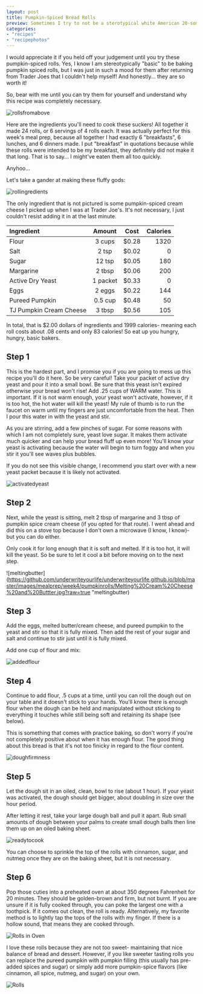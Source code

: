```yaml
---
layout: post
title: Pumpkin-Spiced Bread Rolls
preview: Sometimes I try to not be a sterotypical white American 20-something female. Other times I just embrace it. 
categories:
- "recipes"
- "recipephotos"
---
```


I would appreciate it if you held off your judgement until you try these pumpkin-spiced rolls. Yes, I know I am stereotypically "basic" to be baking pumpkin spiced rolls, but I was just in such a mood for them after returning from Trader Joes that I couldn't help myself! And honestly... they are so worth it!

So, bear with me until you can try them for yourself and understand why this recipe was completely necessary. 

![rollsfromabove](https://github.com/underwriteyourlife/underwriteyourlife.github.io/blob/master/images/mealprep/week4/pumpkinrolls/Pumpkin%20Rolls%20(above).jpg?raw=true "Rolls from Above")

Here are the ingredients you'll need to cook these suckers! All together it made 24 rolls, or 6 servings of 4 rolls each. It was actually perfect for this week's meal prep, because all together I had exactly 6 "breakfasts", 6 lunches, and 6 dinners made. I put "breakfast" in quotations because while these rolls were intended to be my breakfast, they definitely did not make it that long. That is to say... I might've eaten them all too quickly. 

Anyhoo...

Let's take a gander at making these fluffy gods:

![rollingredients](https://github.com/underwriteyourlife/underwriteyourlife.github.io/blob/master/images/mealprep/week4/pumpkinrolls/Pumpkin%20Roll%20Ingredients.jpg?raw=true "Total Ingredients")

The only ingredient that is not pictured is some pumpkin-spiced cream cheese I picked up when I was at Trader Joe's. It's not necessary, I just couldn't resist adding it in at the last minute. 

**Ingredient** | **Amount** | **Cost** |   **Calories**
|:------------- |:-------------:| :-----:|   -----:|
Flour	|3	cups	| $0.28 |	1320
Salt	|2	tsp	| $0.02 |	0
Sugar	|12	tsp	| $0.05 |	180
Margarine|	2	tbsp	| $0.06 |	200
Active Dry Yeast|	1	packet	| $0.33 |	0
Eggs |	2	eggs|	 $0.22 |	144
Pureed Pumpkin|	0.5	cup	| $0.48 |	50
TJ Pumpkin Cream Cheese	|3	tbsp|	 $0.56 |	105

In total, that is $2.00 dollars of ingredients and 1999 calories- meaning each roll costs about .08 cents and only 83 calories! So eat up you hungry, hungry, basic bakers. 

<h2> Step 1 </h2>

This is the hardest part, and I promise you if you are going to mess up this recipe you'll do it here. So be very careful! Take your packet of active dry yeast and pour it into a small bowl. Be sure that this yeast isn't expired otherwise your bread won't rise!
Add .25 cups of WARM water. This is important. If it is not warm enough, your yeast won't activate, however, if it is too hot, the hot water will kill the yeast! My rule of thumb is to run the faucet on warm until my fingers are just uncomfortable from the heat. Then I pour this water in with the yeast and stir. 

As you are stirring, add a few pinches of sugar. For some reasons with which I am not completely sure, yeast love sugar. It makes them activate much quicker and can help your bread fluff up even more! You'll know your yeast is activating because the water will begin to turn foggy and when you stir it you'll see waves plus bubbles. 

If you do not see this visible change, I recommend you start over with a new yeast packet because it is likely not activated. 

![activatedyeast](https://github.com/underwriteyourlife/underwriteyourlife.github.io/blob/master/images/mealprep/week4/pumpkinrolls/Yeast.jpg?raw=true "activated yeast")

<h2> Step 2 </h2>

Next, while the yeast is sitting, melt 2 tbsp of margarine and 3 tbsp of pumpkin spice cream cheese (if you opted for that route). I went ahead and did this on a stove top because I don't own a microwave (I know, I know)- but you can do either. 

Only cook it for long enough that it is soft and melted. If it is too hot, it will kill the yeast. So be sure to let it cool a bit before moving on to the next step. 

![meltingbutter](https://github.com/underwriteyourlife/underwriteyourlife.github.io/blob/master/images/mealprep/week4/pumpkinrolls/Melting%20Cream%20Cheese%20and%20Buttter.jpg?raw=true "meltingbutter)

<h2> Step 3 </h2>

Add the eggs, melted butter/cream cheese, and pureed pumpkin to the yeast and stir so that it is fully mixed. Then add the rest of your sugar and salt and continue to stir just until it is fully mixed. 

Add one cup of flour and mix: 

![addedflour](https://github.com/underwriteyourlife/underwriteyourlife.github.io/blob/master/images/mealprep/week4/pumpkinrolls/Unmixed%20Dough.jpg?raw=true "Added Flour")

<h2> Step 4 </h2>

Continue to add flour, .5 cups at a time, until you can roll the dough out on your table and it doesn't stick to your hands. You'll know there is enough flour when the dough can be held and manipulated without sticking to everything it touches while still being soft and retaining its shape (see below). 

This is something that comes with practice baking, so don't worry if you're not completely positive about when it has enough flour. The good thing about this bread is that it's not too finicky in regard to the flour content. 

![doughfirmness](https://github.com/underwriteyourlife/underwriteyourlife.github.io/blob/master/images/mealprep/week4/pumpkinrolls/Dough%20Firmness.jpg?raw=true "Dough Firmness Test")

<h2> Step 5 </h2>

Let the dough sit in an oiled, clean, bowl to rise (about 1 hour). If your yeast was activated, the dough should get bigger, about doubling in size over the hour period. 

After letting it rest, take your large dough ball and pull it apart. Rub small amounts of dough between your palms to create small dough balls then line them up on an oiled baking sheet. 

![readytocook](https://github.com/underwriteyourlife/underwriteyourlife.github.io/blob/master/images/mealprep/week4/pumpkinrolls/Unbaked%20Rolls.jpg?raw=true "Dough Ready to Cook")

You can choose to sprinkle the top of the rolls with cinnamon, sugar, and nutmeg once they are on the baking sheet, but it is not necessary. 

<h2> Step 6 </h2>

Pop those cuties into a preheated oven at about 350 degrees Fahrenheit for 20 minutes. They should be golden-brown and firm, but not burnt. If you are unsure if it is fully cooked through, you can poke the largest one with a toothpick. If it comes out clean, the roll is ready. Alternatively, my favorite method is to lightly tap the tops of the rolls with my finger. If there is a hollow sound, that means they are cooked through. 

![Rolls in Oven](https://github.com/underwriteyourlife/underwriteyourlife.github.io/blob/master/images/mealprep/week4/pumpkinrolls/Pumpkin%20Rolls%20in%20Oven.jpg?raw=true "Rolls in Oven")

I love these rolls because they are not too sweet- maintaining that nice balance of bread and dessert. However, if you like sweeter tasting rolls you can replace the pureed pumpkin with pumpkin filling (this usually has pre-added spices and sugar) or simply add more pumpkin-spice flavors (like cinnamon, all spice, nutmeg, and sugar) on your own. 

![Rolls](https://github.com/underwriteyourlife/underwriteyourlife.github.io/blob/master/images/mealprep/week4/pumpkinrolls/Close-Up%20of%20Pumpkin%20Rolls.jpg?raw=true "Rolls")
